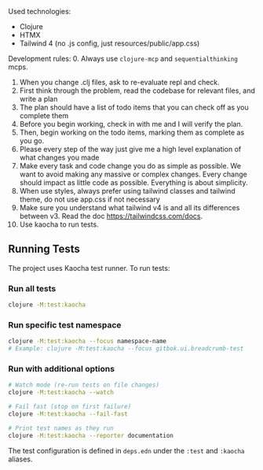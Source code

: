 Used technologies:
- Clojure
- HTMX
- Tailwind 4 (no .js config, just resources/public/app.css)

Development rules:
0. Always use `clojure-mcp` and `sequentialthinking` mcps.
1. When you change .clj files, ask to re-evaluate repl and check.
2. First think through the problem, read the codebase for relevant files, and write a plan
3. The plan should have a list of todo items that you can check off as you complete them
4. Before you begin working, check in with me and I will verify the plan.
5. Then, begin working on the todo items, marking them as complete as you go.
6. Please every step of the way just give me a high level explanation of what changes you made
7. Make every task and code change you do as simple as possible. We want to avoid making any massive or complex changes. Every change should impact as little code as possible. Everything is about simplicity.
8. When use styles, always prefer using tailwind classes and tailwind theme, do not use app.css if not necessary
9. Make sure you understand what tailwind v4 is and all its differences between v3. Read the doc https://tailwindcss.com/docs.
10. Use kaocha to run tests.

## Running Tests

The project uses Kaocha test runner. To run tests:

### Run all tests
```bash
clojure -M:test:kaocha
```

### Run specific test namespace
```bash
clojure -M:test:kaocha --focus namespace-name
# Example: clojure -M:test:kaocha --focus gitbok.ui.breadcrumb-test
```

### Run with additional options
```bash
# Watch mode (re-run tests on file changes)
clojure -M:test:kaocha --watch

# Fail fast (stop on first failure)
clojure -M:test:kaocha --fail-fast

# Print test names as they run
clojure -M:test:kaocha --reporter documentation
```

The test configuration is defined in `deps.edn` under the `:test` and `:kaocha` aliases.
